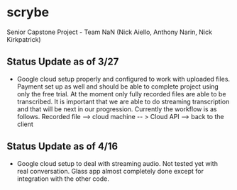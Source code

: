# scrybe
Senior Capstone Project - Team NaN (Nick Aiello, Anthony Narin, Nick Kirkpatrick)

## Status Update as of 3/27

- Google cloud setup properly and configured to work with uploaded files. Payment set up as well and should be able to complete project using only the free trial. At the moment only fully recorded files are able to be transcribed. It is important that we are able to do streaming transcription and that will be next in our progression. Currently the workflow is as follows. Recorded file --> cloud machine -- > Cloud API --> back to the client

## Status Update as of 4/16

- Google cloud setup to deal with streaming audio. Not tested yet with real conversation. Glass app almost completely done except for integration with the other code.
